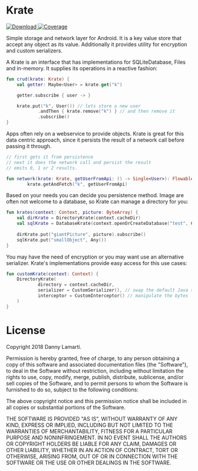# Krate
[ ![Download](https://api.bintray.com/packages/lamartio/maven/krate/images/download.svg) ](https://bintray.com/lamartio/maven/krate/_latestVersion) 
[ ![Coverage](https://img.shields.io/badge/Coverage-90%25-brightgreen.svg) ](https://bintray.com/lamartio/maven/krate/_latestVersion) 

Simple storage and network layer for Android. It is a key value store that accept any object as its value. Additionally it provides utility for encryption and custom serializers.

A Krate is an interface that has implementations for SQLiteDatabase, Files and in-memory. It supplies its operations in a reactive fashion:

``` kotlin
fun crud(krate: Krate) {
    val getter: Maybe<User> = krate.get("k")

    getter.subscribe { user -> }

    krate.put("k", User()) // lets store a new user
            .andThen { krate.remove("k") } // and then remove it 
            .subscribe()
}
```

Apps often rely on a webservice to provide objects. Krate is great for this data centric approach, since it persists the result of a network call before passing it through.

```kotlin
// first gets it from persistence
// next it does the network call and persist the result
// emits 0, 1 or 2 results.

fun network(krate: Krate, getUserFromApi: () -> Single<User>): Flowable<User> = 
        krate.getAndFetch("k", getUserFromApi)
```

Based on your needs you can decide you persistence method. Image are often not welcome to a database, so Krate can manage a directory for you:

```kotlin
fun krates(context: Context, picture: ByteArray) {
    val dirKrate = DirectoryKrate(context.cacheDir)
    val sqlKrate = DatabaseKrate(context.openOrCreateDatabase("test", Context.MODE_PRIVATE, null))
    
    dirKrate.put("giantPicture", picture).subscribe()
    sqlKrate.put("smallObject", Any())
}
```

You may have the need of encryption or you may want use an alternative serializer. Krate's implementations provide easy access for this use cases:
```kotlin
fun customKrate(context: Context) {
    DirectoryKrate(
            directory = context.cacheDir,
            serializer = CustomSerializer(), // swap the default Java serialization 
            interceptor = CustomInterceptor() // manipulate the bytes
    )
}
```

# License

Copyright 2018 Danny Lamarti.

Permission is hereby granted, free of charge, to any person obtaining a copy of this software and associated documentation files (the "Software"), to deal in the Software without restriction, including without limitation the rights to use, copy, modify, merge, publish, distribute, sublicense, and/or sell copies of the Software, and to permit persons to whom the Software is furnished to do so, subject to the following conditions:

The above copyright notice and this permission notice shall be included in all copies or substantial portions of the Software.

THE SOFTWARE IS PROVIDED "AS IS", WITHOUT WARRANTY OF ANY KIND, EXPRESS OR IMPLIED, INCLUDING BUT NOT LIMITED TO THE WARRANTIES OF MERCHANTABILITY, FITNESS FOR A PARTICULAR PURPOSE AND NONINFRINGEMENT. IN NO EVENT SHALL THE AUTHORS OR COPYRIGHT HOLDERS BE LIABLE FOR ANY CLAIM, DAMAGES OR OTHER LIABILITY, WHETHER IN AN ACTION OF CONTRACT, TORT OR OTHERWISE, ARISING FROM, OUT OF OR IN CONNECTION WITH THE SOFTWARE OR THE USE OR OTHER DEALINGS IN THE SOFTWARE.
